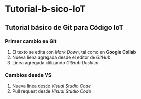 # Tutorial-b-sico-IoT
## Tutorial básico de Git para Código IoT

### Primer cambio en Git
1. El texto se edita con _Mark Down_, tal como en **Google Collab**
2. Nueva líena agregada desde el editor de _GitHub_
3. Línea agregada utilizando _GitHub Desktop_

### Cambios desde VS
1. Nueva línea desde _Visual Studio Code_
2. Pull request desde _Visual Studio Code_